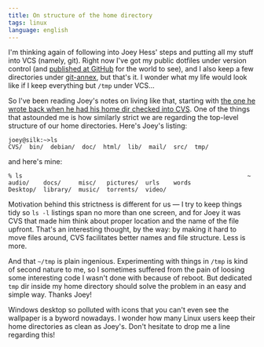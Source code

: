```yaml
---
title: On structure of the home directory
tags: linux
language: english
---
```


I'm thinking again of following into Joey Hess' steps and putting all my stuff
into VCS (namely, git). Right now I've got my public dotfiles under version
control (and [published at GitHub][github-dotfiles] for the world to see), and I
also keep a few directories under [git-annex][git-annex], but that's it. I
wonder what my life would look like if I keep everything but `/tmp` under VCS…

So I've been reading Joey's notes on living like that, starting with [the one he
wrote back when he had his home dir checked into CVS][cvshome]. One of the
things that astounded me is how similarly strict we are regarding the top-level
structure of our home directories. Here's Joey's listing:

    joey@silk:~>ls
    CVS/  bin/  debian/  doc/  html/  lib/  mail/  src/  tmp/

and here's mine:

    % ls                                                                ~
    audio/    docs/     misc/   pictures/  urls    words
    Desktop/  library/  music/  torrents/  video/

Motivation behind this strictness is different for us — I try to keep things
tidy so `ls -l` listings span no more than one screen, and for Joey it was CVS
that made him think about proper location and the name of the file upfront.
That's an interesting thought, by the way: by making it hard to move files
around, CVS facilitates better names and file structure. Less is more.

And that `~/tmp` is plain ingenious. Experimenting with things in `/tmp` is kind
of second nature to me, so I sometimes suffered from the pain of loosing some
interesting code I wasn't done with because of reboot. But dedicated `tmp` dir
inside my home directory should solve the problem in an easy and simple way.
Thanks Joey!

Windows desktop so polluted with icons that you can't even see the wallpaper is
a byword nowadays. I wonder how many Linux users keep their home directories as
clean as Joey's. Don't hesitate to drop me a line regarding this!

[github-dotfiles]: https://github.com/Minoru/dotfiles "Minoru/dotfiles GitHub"
[git-annex]: http://git-annex.branchable.com/ "git-annex"
[cvshome]: http://joeyh.name/cvshome/ "CVS homedir, or keeping your life in CVS"

